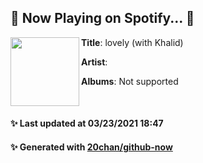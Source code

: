 ## 🎵 Now Playing on Spotify... 🎵

[<img align="left" width="110" height="110" src="https://i.scdn.co/image/ab67616d000048518a3f0a3ca7929dea23cd274c">](https://open.spotify.com/album/2sBB17RXTamvj7Ncps15AK)
**Title**: lovely (with Khalid)

**Artist**: 

**Albums**: Not supported

<br>

#### ✨ Last updated at 03/23/2021 18:47
#### ✨ Generated with [20chan/github-now](https://github.com/20chan/github-now)


